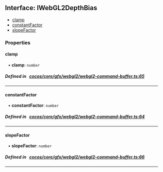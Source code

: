 ## Interface: IWebGL2DepthBias

- [clamp](#clamp)
- [constantFactor](#constantFactor)
- [slopeFactor](#slopeFactor)

### Properties

#### clamp

<div style="margin-left: 10px;">


• **clamp**: ``number``

</div>


##### Defined in &nbsp;   [cocos/core/gfx/webgl2/webgl2-command-buffer.ts:65](https://github.com/cocos-creator/engine/blob/c7bf6b8a9/cocos/core/gfx/webgl2/webgl2-command-buffer.ts#L65)&nbsp;

___
#### constantFactor

<div style="margin-left: 10px;">


• **constantFactor**: ``number``

</div>


##### Defined in &nbsp;   [cocos/core/gfx/webgl2/webgl2-command-buffer.ts:64](https://github.com/cocos-creator/engine/blob/c7bf6b8a9/cocos/core/gfx/webgl2/webgl2-command-buffer.ts#L64)&nbsp;

___
#### slopeFactor

<div style="margin-left: 10px;">


• **slopeFactor**: ``number``

</div>


##### Defined in &nbsp;   [cocos/core/gfx/webgl2/webgl2-command-buffer.ts:66](https://github.com/cocos-creator/engine/blob/c7bf6b8a9/cocos/core/gfx/webgl2/webgl2-command-buffer.ts#L66)&nbsp;

___
